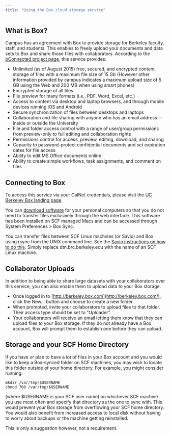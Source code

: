 ```yaml
---
title: "Using the Box cloud storage service"
---
```

## What is Box?

Campus has an agreement with Box to provide storage for Berkeley
faculty, staff, and students. This enables to freely upload your
documents and data sets to Box and share those files with collaborators.
According to the [bConnected project
page](http://bconnected-project.berkeley.edu/collaboration-tools/box/),
this service provides:

- Unlimited (as of August 2015) free, secured, and encrypted content
  storage of files with a maximum file size of 15 Gb (However other
  information provided by campus indicates a maximum upload size of 5 GB
  using the Web and 200 MB when using smart phones)
- Encrypted storage of all files
- File preview for many formats (i.e., PDF, Word, Excel, etc.)
- Access to content via desktop and laptop browsers, and through mobile
  devices running iOS and Android
- Secure synchronization of files between desktops and laptops
- Collaboration and file sharing with anyone who has an email address —
  inside or outside the University
- File and folder access control with a range of user/group permissions
  from preview-only to full editing and collaboration rights
- Permissions control for access, preview, editing, download, and
  sharing
- Capacity to password-protect confidential documents and set expiration
  dates for file access
- Ability to edit MS Office documents online
- Ability to create simple workflows, task assignments, and comment on
  files

## Connecting to Box

To access this service via your CalNet credentials, please visit the [UC
Berkeley Box landing page](https://berkeley.box.com).

You can [download software](https://berkeley.box.com/settings/sync) for
your personal computers so that you do not need to transfer files
exclusively through the web interface. This software has been installed
on SCF managed Macs and can be accessed through System Preferences \>
Box Sync.

You can transfer files between SCF Linux machines (or Savio) and Box
using rsync from the UNIX command line. See the [Savio instructions on
how to do
this](https://docs-research-it.berkeley.edu/services/high-performance-computing/user-guide/data/transferring-data/rclone-box-bdrive/).
Simply replace dtn.brc.berkeley.edu with the name of an SCF Linux
machine.

## Collaborator Uploads

In addition to being able to share large datasets with your
collaborators over this service, you can also enable them to upload data
to your Box storage.

- Once logged in to [http://berkeley.box.com](http://berkeley.box.com/),
  click the New... button and choose to create a new folder.
- When prompted, invite your collaborators to upload files to that
  folder. Their access type should be set to "Uploader".
- Your collaborators will receive an email letting them know that they
  can upload files to your Box storage. If they do not already have a
  Box account, Box will prompt them to establish one before they can
  upload.

## Storage and your SCF Home Directory

If you have or plan to have a lot of files in your Box account and you
would like to keep a Box-synced folder on SCF machines, you may wish to
locate this folder outside of your home directory. For example, you
might consider running:

    mkdir /var/tmp/$USERNAME
    chmod 700 /var/tmp/$USERNAME

(where \$USERNAME is your SCF user name) on whichever SCF machine you
use most often and specify that directory as the one to sync with. This
would prevent your Box storage from overflowing your SCF home directory.
You would also benefit from increased access to local disk without
having to worry about backups or the machine getting reinstalled.

This is only a suggestion however, not a requirement.

